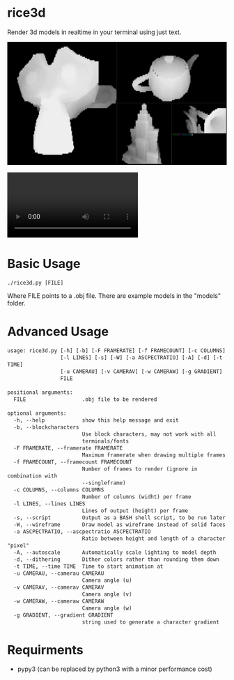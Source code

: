 # rice3d

Render 3d models in realtime in your terminal using just text.

![Screenshot](256color.png)

![Video of realtime rendering](new_example.webm)

# Basic Usage

```
./rice3d.py [FILE]
```

Where FILE points to a .obj file. There are example models in the "models" folder.

# Advanced Usage

```
usage: rice3d.py [-h] [-b] [-F FRAMERATE] [-f FRAMECOUNT] [-c COLUMNS]
                 [-l LINES] [-s] [-W] [-a ASCPECTRATIO] [-A] [-d] [-t TIME]
                 [-u CAMERAU] [-v CAMERAV] [-w CAMERAW] [-g GRADIENT]
                 FILE

positional arguments:
  FILE                  .obj file to be rendered

optional arguments:
  -h, --help            show this help message and exit
  -b, --blockcharacters
                        Use block characters, may not work with all
                        terminals/fonts
  -F FRAMERATE, --framerate FRAMERATE
                        Maximum framerate when drawing multiple frames
  -f FRAMECOUNT, --framecount FRAMECOUNT
                        Number of frames to render (ignore in combination with
                        --singleframe)
  -c COLUMNS, --columns COLUMNS
                        Number of columns (widht) per frame
  -l LINES, --lines LINES
                        Lines of output (height) per frame
  -s, --script          Output as a BASH shell script, to be run later
  -W, --wireframe       Draw model as wireframe instead of solid faces
  -a ASCPECTRATIO, --ascpectratio ASCPECTRATIO
                        Ratio between height and length of a character "pixel"
  -A, --autoscale       Automatically scale lighting to model depth
  -d, --dithering       Dither colors rather than rounding them down
  -t TIME, --time TIME  Time to start animation at
  -u CAMERAU, --camerau CAMERAU
                        Camera angle (u)
  -v CAMERAV, --camerav CAMERAV
                        Camera angle (v)
  -w CAMERAW, --cameraw CAMERAW
                        Camera angle (w)
  -g GRADIENT, --gradient GRADIENT
                        string used to generate a character gradient
```


# Requirments

- pypy3 (can be replaced by python3 with a minor performance cost)
